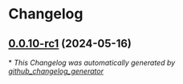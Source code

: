 # Changelog

## [0.0.10-rc1](https://github.com/corani/obsidian-readwise/tree/0.0.10-rc1) (2024-05-16)



\* *This Changelog was automatically generated by [github_changelog_generator](https://github.com/github-changelog-generator/github-changelog-generator)*
